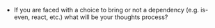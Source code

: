- If you are faced with a choice to bring or not a dependency (e.g. is-even, react, etc.) what will be your thoughts process?
